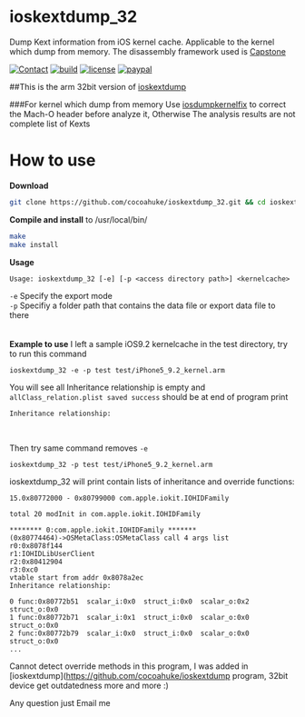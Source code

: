 # ioskextdump_32
Dump Kext information from iOS kernel cache. Applicable to the kernel which dump from memory. The disassembly framework used is [Capstone](http://www.capstone-engine.org/)

[![Contact](https://img.shields.io/badge/contact-@cocoahuke-fbb52b.svg?style=flat)](https://twitter.com/cocoahuke) [![build](https://travis-ci.org/cocoahuke/ioskextdump.svg?branch=master)](https://travis-ci.org/cocoahuke/ioskextdump) [![license](https://img.shields.io/badge/license-MIT-blue.svg)](https://github.com/cocoahuke/ioskextdump/blob/master/LICENSE) [![paypal](https://img.shields.io/badge/Donate-PayPal-039ce0.svg)](https://www.paypal.com/cgi-bin/webscr?cmd=_s-xclick&hosted_button_id=EQDXSYW8Z23UY)

##This is the arm 32bit version of [ioskextdump](https://github.com/cocoahuke/ioskextdump)

###For kernel which dump from memory
Use [iosdumpkernelfix](https://github.com/cocoahuke/iosdumpkernelfix) to correct the Mach-O header before analyze it, Otherwise The analysis results are not complete list of Kexts

# How to use

**Download**
```bash
git clone https://github.com/cocoahuke/ioskextdump_32.git && cd ioskextdump
```
**Compile and install** to /usr/local/bin/

```bash
make
make install
```
**Usage**
```
Usage: ioskextdump_32 [-e] [-p <access directory path>] <kernelcache>
```
`-e` Specify the export mode  
`-p` Specifiy a folder path that contains the data file or export data file to there  
<br>  
**Example to use**
I left a sample iOS9.2 kernelcache in the test directory, try to run this command  
```
ioskextdump_32 -e -p test test/iPhone5_9.2_kernel.arm
```
You will see all Inheritance relationship is empty and `allClass_relation.plist saved success` should be at end of program print  
```
Inheritance relationship:
```
<br>

Then try same command removes `-e`
```
ioskextdump_32 -p test test/iPhone5_9.2_kernel.arm
```
ioskextdump_32 will print contain lists of inheritance and override functions:
```
15.0x80772000 - 0x80799000 com.apple.iokit.IOHIDFamily

total 20 modInit in com.apple.iokit.IOHIDFamily

******** 0:com.apple.iokit.IOHIDFamily *******
(0x80774464)->OSMetaClass:OSMetaClass call 4 args list
r0:0x8078f144
r1:IOHIDLibUserClient
r2:0x80412904
r3:0xc0
vtable start from addr 0x8078a2ec
Inheritance relationship:

0 func:0x80772b51  scalar_i:0x0  struct_i:0x0  scalar_o:0x2  struct_o:0x0
1 func:0x80772b71  scalar_i:0x1  struct_i:0x0  scalar_o:0x0  struct_o:0x0
2 func:0x80772b79  scalar_i:0x0  struct_i:0x0  scalar_o:0x0  struct_o:0x0
...
```
Cannot detect override methods in this program, I was added in [ioskextdump](https://github.com/cocoahuke/ioskextdump program, 32bit device get outdatedness more and more :)

Any question just Email me
